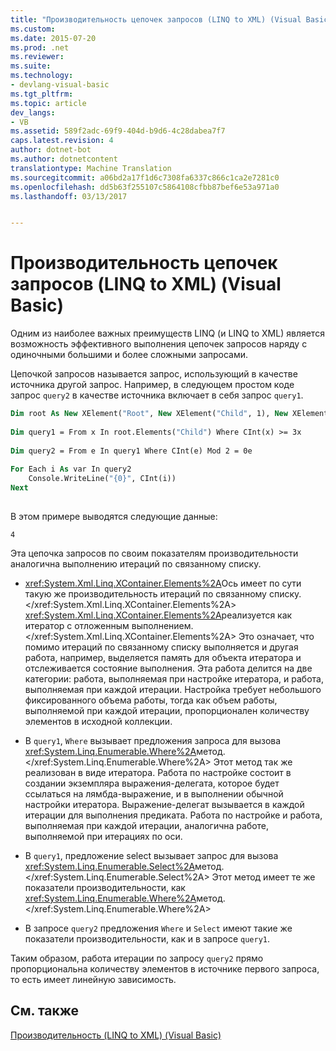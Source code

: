 ```yaml
---
title: "Производительность цепочек запросов (LINQ to XML) (Visual Basic) | Документы Microsoft"
ms.custom: 
ms.date: 2015-07-20
ms.prod: .net
ms.reviewer: 
ms.suite: 
ms.technology:
- devlang-visual-basic
ms.tgt_pltfrm: 
ms.topic: article
dev_langs:
- VB
ms.assetid: 589f2adc-69f9-404d-b9d6-4c28dabea7f7
caps.latest.revision: 4
author: dotnet-bot
ms.author: dotnetcontent
translationtype: Machine Translation
ms.sourcegitcommit: a06bd2a17f1d6c7308fa6337c866c1ca2e7281c0
ms.openlocfilehash: dd5b63f255107c5864108cfbb87bef6e53a971a0
ms.lasthandoff: 03/13/2017


---
```

# <a name="performance-of-chained-queries-linq-to-xml-visual-basic"></a>Производительность цепочек запросов (LINQ to XML) (Visual Basic)
Одним из наиболее важных преимуществ LINQ (и LINQ to XML) является возможность эффективного выполнения цепочек запросов наряду с одиночными большими и более сложными запросами.  
  
 Цепочкой запросов называется запрос, использующий в качестве источника другой запрос. Например, в следующем простом коде запрос `query2` в качестве источника включает в себя запрос `query1`.  
  
```vb  
Dim root As New XElement("Root", New XElement("Child", 1), New XElement("Child", 2), New XElement("Child", 3), New XElement("Child", 4))  
  
Dim query1 = From x In root.Elements("Child") Where CInt(x) >= 3x  
  
Dim query2 = From e In query1 Where CInt(e) Mod 2 = 0e  
  
For Each i As var In query2  
    Console.WriteLine("{0}", CInt(i))  
Next  
  
```  
  
 В этом примере выводятся следующие данные:  
  
```  
4  
```  
  
 Эта цепочка запросов по своим показателям производительности аналогична выполнению итераций по связанному списку.  
  
-   <xref:System.Xml.Linq.XContainer.Elements%2A>Ось имеет по сути такую же производительность итераций по связанному списку.</xref:System.Xml.Linq.XContainer.Elements%2A> <xref:System.Xml.Linq.XContainer.Elements%2A>реализуется как итератор с отложенным выполнением.</xref:System.Xml.Linq.XContainer.Elements%2A> Это означает, что помимо итераций по связанному списку выполняется и другая работа, например, выделяется память для объекта итератора и отслеживается состояние выполнения. Эта работа делится на две категории: работа, выполняемая при настройке итератора, и работа, выполняемая при каждой итерации. Настройка требует небольшого фиксированного объема работы, тогда как объем работы, выполняемой при каждой итерации, пропорционален количеству элементов в исходной коллекции.  
  
-   В `query1`, `Where` вызывает предложения запроса для вызова <xref:System.Linq.Enumerable.Where%2A>метод.</xref:System.Linq.Enumerable.Where%2A> Этот метод так же реализован в виде итератора. Работа по настройке состоит в создании экземпляра выражения-делегата, которое будет ссылаться на лямбда-выражение, и в выполнении обычной настройки итератора. Выражение-делегат вызывается в каждой итерации для выполнения предиката. Работа по настройке и работа, выполняемая при каждой итерации, аналогична работе, выполняемой при итерациях по оси.  
  
-   В `query1`, предложение select вызывает запрос для вызова <xref:System.Linq.Enumerable.Select%2A>метод.</xref:System.Linq.Enumerable.Select%2A> Этот метод имеет те же показатели производительности, как <xref:System.Linq.Enumerable.Where%2A>метод.</xref:System.Linq.Enumerable.Where%2A>  
  
-   В запросе `query2` предложения `Where` и `Select` имеют такие же показатели производительности, как и в запросе `query1`.  
  
 Таким образом, работа итерации по запросу `query2` прямо пропорциональна количеству элементов в источнике первого запроса, то есть имеет линейную зависимость.  
  
## <a name="see-also"></a>См. также  
 [Производительность (LINQ to XML) (Visual Basic)](../../../../visual-basic/programming-guide/concepts/linq/performance-linq-to-xml.md)
